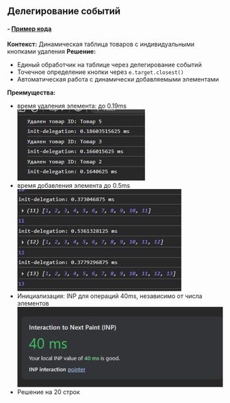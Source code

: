 ## Делегирование событий

#### - [Пример кода](./script.js)

 
**Контекст:** Динамическая таблица товаров с индивидуальными кнопками удаления
**Решение:** 
- Единый обработчик на таблице через делегирование событий
- Точечное определение кнопки через `e.target.closest()`  
- Автоматическая работа с динамически добавляемыми элементами

**Преимущества:**  
- время удаления элемента: до 0.19ms
![alt text](image-1.png)
- время добавления элемента до 0.5ms
![alt text](image-2.png)
- Инициализация: INP для операций 40ms, независимо от числа элементов
![alt text](image.png)
- Решение на 20 строк